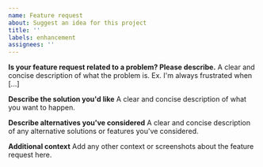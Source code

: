 ```yaml
---
name: Feature request
about: Suggest an idea for this project
title: ''
labels: enhancement
assignees: ''
---
```


<!-- READ THIS FIRST:
- DO NOT DELETE THIS TEMPLATE. If you do not follow it or otherwise do not provide enough information your issue will be marked invalid and closed.
- Provide as many details as possible. Do not delete any text from this template!
- Please check the README first to make sure that the feature you're requesting doesn't already exist or can be created using the existing options.
- If you have a question instead of a feature request, use the discussions section or the community forum thread.
-->

**Is your feature request related to a problem? Please describe.**
A clear and concise description of what the problem is. Ex. I'm always frustrated when [...]

**Describe the solution you'd like**
A clear and concise description of what you want to happen.

**Describe alternatives you've considered**
A clear and concise description of any alternative solutions or features you've considered.

**Additional context**
Add any other context or screenshots about the feature request here.
